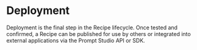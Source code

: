# Deployment
Deployment is the final step in the Recipe lifecycle. Once tested and confirmed, a Recipe can be published for use by others or integrated into external applications via the Prompt Studio API or SDK.
